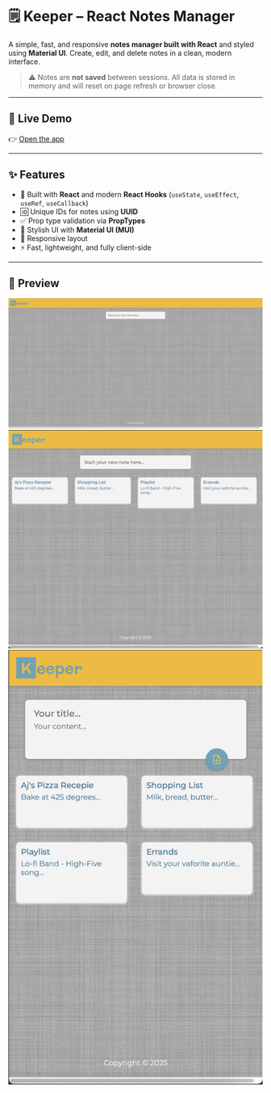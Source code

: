 # 🗒️ Keeper – React Notes Manager

A simple, fast, and responsive **notes manager built with React** and styled using **Material UI**. Create, edit, and delete notes in a clean, modern interface.

> ⚠️ Notes are **not saved** between sessions. All data is stored in memory and will reset on page refresh or browser close.

---

## 🚀 Live Demo

👉 [Open the app](https://borisplotnikov.github.io/keeper/)

---

## ✨ Features

- 🧠 Built with **React** and modern **React Hooks** (`useState`, `useEffect`, `useRef`, `useCallback`)
- 🆔 Unique IDs for notes using **UUID**
- ✅ Prop type validation via **PropTypes**
- 🎨 Stylish UI with **Material UI (MUI)**
- 📱 Responsive layout
- ⚡ Fast, lightweight, and fully client-side

---

## 📸 Preview

![Landing](./assets/screenshots/landing.png)
![Desktop](./assets/screenshots/desktop.png)
![Mobile](./assets/screenshots/mobile.png)